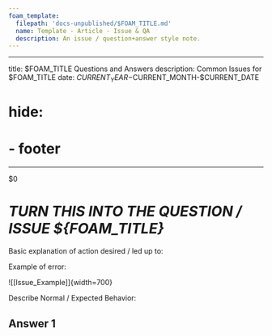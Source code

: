 ```yaml
---
foam_template:
  filepath: 'docs-unpublished/$FOAM_TITLE.md'
  name: Template - Article - Issue & QA
  description: An issue / question+answer style note.
---
```

---
title: $FOAM_TITLE Questions and Answers
description: Common Issues for $FOAM_TITLE
date: $CURRENT_YEAR-$CURRENT_MONTH-$CURRENT_DATE
# hide:
  # - footer
---
$0
<!--------------------------------------------------------------->

# *TURN THIS INTO THE QUESTION / ISSUE ${FOAM_TITLE}*
Basic explanation of action desired / led up to:

Example of error:

![[Issue_Example]]{width=700}

Describe Normal / Expected Behavior:

<!--------------------------------------------------------------->

<!-- ???+ info "Answer Table"
  This issue has many possible procedures:

  | *Possible Answer*           | *Answer*                       |
  | --------------------------- | ------------------------------ |
  |                             | [Answer](#answer-1)            | -->

<!--------------------------------------------------------------->

## Answer 1

<!--------------------------------------------------------------->

<!-- ## Further Troubleshooting
Detailed instructions if issue still not resolved:

??? quote "Contacts"

    Rolodex of people & places for different purposes:

    | Who          | What                | Why                   |
    | ---          | ----                | ---                   |
    |              |                     |                       | -->

<!--------------------------------------------------------------->

<!-- ## Preventative Maintenance
Suggestions to solve issue going forward: -->

<!--------------------------------------------------------------->

<!-- ## Opinions & Extras
Opinions on subject.

???+ example "Related Topics"

    | Topic & Link                | Why                          |
    | --------------------------- | ---------------------------- |
    | [[PARENT]]                  | Logical Concept              | -->

<!--------------------------------------------------------------->

<!-- TO-DO List -->

<!--------------------------------------------------------------->

<!-- <style>
    .md-footer__link--prev {
        display: none
    }
    .md-footer__link--next {
        display: none
    }
</style> -->
